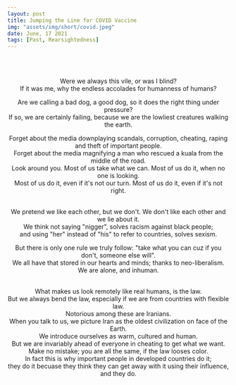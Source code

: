 ```yaml
---
layout: post
title: Jumping the Line for COVID Vaccine
img: "assets/img/short/covid.jpeg"
date: June, 17 2021
tags: [Past, Rearsightedness]
---
```

  
<br><br>
<div align="center">

Were we always this vile, or was I blind?<br>
If it was me, why the endless accolades for humanness of humans?<br>

Are we calling a bad dog, a good dog, so it does the right thing under pressure?<br>
If so, we are certainly failing, because we are the lowliest creatures walking the earth.<br>

Forget about the media downplaying scandals, corruption, cheating, raping and theft of important people. <br>
Forget about the media magnifying a man who rescued a kuala from the middle of the road. <br>
Look around you. Most of us take what we can. Most of us do it, when no one is looking. <br>
Most of us do it, even if it's not our turn. Most of us do it, even if it's not right.<br><br>

We pretend we like each other, but we don't. We don't like each other and we lie about it.<br>
We think not saying "nigger", solves racism against black people; <br>
and using "her" instead of "his" to refer to countries, solves sexism. <br>
  
But there is only one rule we truly follow: "take what you can cuz if you don't, someone else will". <br>
We all have that stored in our hearts and minds; thanks to neo-liberalism. <br>
We are alone, and inhuman.  <br><br>
  
What makes us look remotely like real humans, is the law. <br>
But we always bend the law, especially if we are from countries with flexible law.<br>
Notorious among these are Iranians. <br> 
When you talk to us, we picture Iran as the oldest civilization on face of the Earth. <br>
We introduce ourselves as warm, cultured and human. <br>
But we are invariably ahead of everyone in cheating to get what we want. <br>
Make no mistake; you are all the same, if the law looses color. <br>
In fact this is why important people in developed countries do it; <br>
they do it becuase they think they can get away with it using their influence, and they do.<br>
  


</div>
<br><br>
<br><br>
<br><br>
<br><br>
<br><br>
<br><br>
